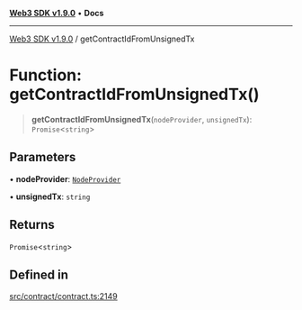 [**Web3 SDK v1.9.0**](../README.md) • **Docs**

***

[Web3 SDK v1.9.0](../globals.md) / getContractIdFromUnsignedTx

# Function: getContractIdFromUnsignedTx()

> **getContractIdFromUnsignedTx**(`nodeProvider`, `unsignedTx`): `Promise`\<`string`\>

## Parameters

• **nodeProvider**: [`NodeProvider`](../classes/NodeProvider.md)

• **unsignedTx**: `string`

## Returns

`Promise`\<`string`\>

## Defined in

[src/contract/contract.ts:2149](https://github.com/Mystic-Nayy/alephium-web3/blob/c1afd789a197ce5fe21f08c2965942090157c33d/packages/web3/src/contract/contract.ts#L2149)
